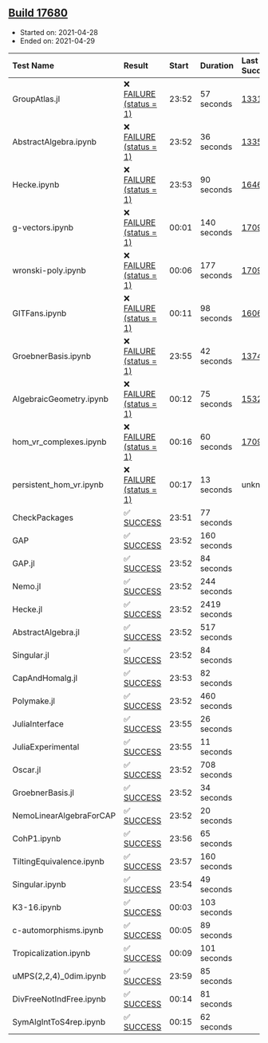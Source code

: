 ## [Build 17680](https://oscarci.mathematik.uni-kl.de/job/oscar/17680/)

* Started on: 2021-04-28
* Ended on: 2021-04-29

| Test Name    | Result | Start | Duration | Last Success | First Failure |
|:-------------|:-------|:------|:---------|:-------------|:--------------|
| GroupAtlas.jl | ❌ [FAILURE (status = 1)](https://oscarci.mathematik.uni-kl.de/job/oscar/17680/artifact/logs/build-17680/GroupAtlas.jl.log) | 23:52 | 57 seconds | [13311](https://oscarci.mathematik.uni-kl.de/job/oscar/13311/) | [13312](https://oscarci.mathematik.uni-kl.de/job/oscar/13312/) |
| AbstractAlgebra.ipynb | ❌ [FAILURE (status = 1)](https://oscarci.mathematik.uni-kl.de/job/oscar/17680/artifact/logs/build-17680/AbstractAlgebra.ipynb.log) | 23:52 | 36 seconds | [13355](https://oscarci.mathematik.uni-kl.de/job/oscar/13355/) | [13356](https://oscarci.mathematik.uni-kl.de/job/oscar/13356/) |
| Hecke.ipynb | ❌ [FAILURE (status = 1)](https://oscarci.mathematik.uni-kl.de/job/oscar/17680/artifact/logs/build-17680/Hecke.ipynb.log) | 23:53 | 90 seconds | [16463](https://oscarci.mathematik.uni-kl.de/job/oscar/16463/) | [16464](https://oscarci.mathematik.uni-kl.de/job/oscar/16464/) |
| g-vectors.ipynb | ❌ [FAILURE (status = 1)](https://oscarci.mathematik.uni-kl.de/job/oscar/17680/artifact/logs/build-17680/g-vectors.ipynb.log) | 00:01 | 140 seconds | [17099](https://oscarci.mathematik.uni-kl.de/job/oscar/17099/) | [17100](https://oscarci.mathematik.uni-kl.de/job/oscar/17100/) |
| wronski-poly.ipynb | ❌ [FAILURE (status = 1)](https://oscarci.mathematik.uni-kl.de/job/oscar/17680/artifact/logs/build-17680/wronski-poly.ipynb.log) | 00:06 | 177 seconds | [17098](https://oscarci.mathematik.uni-kl.de/job/oscar/17098/) | [17099](https://oscarci.mathematik.uni-kl.de/job/oscar/17099/) |
| GITFans.ipynb | ❌ [FAILURE (status = 1)](https://oscarci.mathematik.uni-kl.de/job/oscar/17680/artifact/logs/build-17680/GITFans.ipynb.log) | 00:11 | 98 seconds | [16068](https://oscarci.mathematik.uni-kl.de/job/oscar/16068/) | [16069](https://oscarci.mathematik.uni-kl.de/job/oscar/16069/) |
| GroebnerBasis.ipynb | ❌ [FAILURE (status = 1)](https://oscarci.mathematik.uni-kl.de/job/oscar/17680/artifact/logs/build-17680/GroebnerBasis.ipynb.log) | 23:55 | 42 seconds | [13748](https://oscarci.mathematik.uni-kl.de/job/oscar/13748/) | [13749](https://oscarci.mathematik.uni-kl.de/job/oscar/13749/) |
| AlgebraicGeometry.ipynb | ❌ [FAILURE (status = 1)](https://oscarci.mathematik.uni-kl.de/job/oscar/17680/artifact/logs/build-17680/AlgebraicGeometry.ipynb.log) | 00:12 | 75 seconds | [15322](https://oscarci.mathematik.uni-kl.de/job/oscar/15322/) | [15323](https://oscarci.mathematik.uni-kl.de/job/oscar/15323/) |
| hom_vr_complexes.ipynb | ❌ [FAILURE (status = 1)](https://oscarci.mathematik.uni-kl.de/job/oscar/17680/artifact/logs/build-17680/hom_vr_complexes.ipynb.log) | 00:16 | 60 seconds | [17099](https://oscarci.mathematik.uni-kl.de/job/oscar/17099/) | [17100](https://oscarci.mathematik.uni-kl.de/job/oscar/17100/) |
| persistent_hom_vr.ipynb | ❌ [FAILURE (status = 1)](https://oscarci.mathematik.uni-kl.de/job/oscar/17680/artifact/logs/build-17680/persistent_hom_vr.ipynb.log) | 00:17 | 13 seconds | unknown | unknown |
| CheckPackages | ✅ [SUCCESS](https://oscarci.mathematik.uni-kl.de/job/oscar/17680/artifact/logs/build-17680/CheckPackages.log) | 23:51 | 77 seconds |  |  |
| GAP | ✅ [SUCCESS](https://oscarci.mathematik.uni-kl.de/job/oscar/17680/artifact/logs/build-17680/GAP.log) | 23:52 | 160 seconds |  |  |
| GAP.jl | ✅ [SUCCESS](https://oscarci.mathematik.uni-kl.de/job/oscar/17680/artifact/logs/build-17680/GAP.jl.log) | 23:52 | 84 seconds |  |  |
| Nemo.jl | ✅ [SUCCESS](https://oscarci.mathematik.uni-kl.de/job/oscar/17680/artifact/logs/build-17680/Nemo.jl.log) | 23:52 | 244 seconds |  |  |
| Hecke.jl | ✅ [SUCCESS](https://oscarci.mathematik.uni-kl.de/job/oscar/17680/artifact/logs/build-17680/Hecke.jl.log) | 23:52 | 2419 seconds |  |  |
| AbstractAlgebra.jl | ✅ [SUCCESS](https://oscarci.mathematik.uni-kl.de/job/oscar/17680/artifact/logs/build-17680/AbstractAlgebra.jl.log) | 23:52 | 517 seconds |  |  |
| Singular.jl | ✅ [SUCCESS](https://oscarci.mathematik.uni-kl.de/job/oscar/17680/artifact/logs/build-17680/Singular.jl.log) | 23:52 | 84 seconds |  |  |
| CapAndHomalg.jl | ✅ [SUCCESS](https://oscarci.mathematik.uni-kl.de/job/oscar/17680/artifact/logs/build-17680/CapAndHomalg.jl.log) | 23:53 | 82 seconds |  |  |
| Polymake.jl | ✅ [SUCCESS](https://oscarci.mathematik.uni-kl.de/job/oscar/17680/artifact/logs/build-17680/Polymake.jl.log) | 23:52 | 460 seconds |  |  |
| JuliaInterface | ✅ [SUCCESS](https://oscarci.mathematik.uni-kl.de/job/oscar/17680/artifact/logs/build-17680/JuliaInterface.log) | 23:55 | 26 seconds |  |  |
| JuliaExperimental | ✅ [SUCCESS](https://oscarci.mathematik.uni-kl.de/job/oscar/17680/artifact/logs/build-17680/JuliaExperimental.log) | 23:55 | 11 seconds |  |  |
| Oscar.jl | ✅ [SUCCESS](https://oscarci.mathematik.uni-kl.de/job/oscar/17680/artifact/logs/build-17680/Oscar.jl.log) | 23:52 | 708 seconds |  |  |
| GroebnerBasis.jl | ✅ [SUCCESS](https://oscarci.mathematik.uni-kl.de/job/oscar/17680/artifact/logs/build-17680/GroebnerBasis.jl.log) | 23:52 | 34 seconds |  |  |
| NemoLinearAlgebraForCAP | ✅ [SUCCESS](https://oscarci.mathematik.uni-kl.de/job/oscar/17680/artifact/logs/build-17680/NemoLinearAlgebraForCAP.log) | 23:52 | 20 seconds |  |  |
| CohP1.ipynb | ✅ [SUCCESS](https://oscarci.mathematik.uni-kl.de/job/oscar/17680/artifact/logs/build-17680/CohP1.ipynb.log) | 23:56 | 65 seconds |  |  |
| TiltingEquivalence.ipynb | ✅ [SUCCESS](https://oscarci.mathematik.uni-kl.de/job/oscar/17680/artifact/logs/build-17680/TiltingEquivalence.ipynb.log) | 23:57 | 160 seconds |  |  |
| Singular.ipynb | ✅ [SUCCESS](https://oscarci.mathematik.uni-kl.de/job/oscar/17680/artifact/logs/build-17680/Singular.ipynb.log) | 23:54 | 49 seconds |  |  |
| K3-16.ipynb | ✅ [SUCCESS](https://oscarci.mathematik.uni-kl.de/job/oscar/17680/artifact/logs/build-17680/K3-16.ipynb.log) | 00:03 | 103 seconds |  |  |
| c-automorphisms.ipynb | ✅ [SUCCESS](https://oscarci.mathematik.uni-kl.de/job/oscar/17680/artifact/logs/build-17680/c-automorphisms.ipynb.log) | 00:05 | 89 seconds |  |  |
| Tropicalization.ipynb | ✅ [SUCCESS](https://oscarci.mathematik.uni-kl.de/job/oscar/17680/artifact/logs/build-17680/Tropicalization.ipynb.log) | 00:09 | 101 seconds |  |  |
| uMPS(2,2,4)_0dim.ipynb | ✅ [SUCCESS](https://oscarci.mathematik.uni-kl.de/job/oscar/17680/artifact/logs/build-17680/uMPS-2-2-4-_0dim.ipynb.log) | 23:59 | 85 seconds |  |  |
| DivFreeNotIndFree.ipynb | ✅ [SUCCESS](https://oscarci.mathematik.uni-kl.de/job/oscar/17680/artifact/logs/build-17680/DivFreeNotIndFree.ipynb.log) | 00:14 | 81 seconds |  |  |
| SymAlgIntToS4rep.ipynb | ✅ [SUCCESS](https://oscarci.mathematik.uni-kl.de/job/oscar/17680/artifact/logs/build-17680/SymAlgIntToS4rep.ipynb.log) | 00:15 | 62 seconds |  |  |
